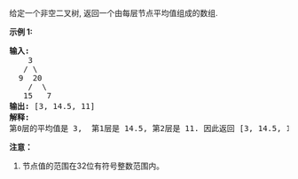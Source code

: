 <html>
 <body>
  <p>
   给定一个非空二叉树, 返回一个由每层节点平均值组成的数组.
  </p>
  <p>
   <strong>
    示例 1:
   </strong>
  </p>
  <pre><strong>输入:</strong>
    3
   / \
  9  20
    /  \
   15   7
<strong>输出:</strong> [3, 14.5, 11]
<strong>解释:</strong>
第0层的平均值是 3,  第1层是 14.5, 第2层是 11. 因此返回 [3, 14.5, 11].
</pre>
  <p>
   <strong>
    注意：
   </strong>
  </p>
  <ol>
   <li>
    节点值的范围在32位有符号整数范围内。
   </li>
  </ol>
 </body>
</html>
